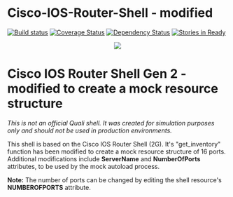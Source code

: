 # Cisco-IOS-Router-Shell - modified
[![Build status](https://travis-ci.org/QualiSystems/Cisco-IOS-Router-Shell-2G.svg?branch=dev)](https://travis-ci.org/QualiSystems/Cisco-IOS-Router-Shell-2G)
[![Coverage Status](https://coveralls.io/repos/github/QualiSystems/Cisco-IOS-Router-Shell-2G/badge.svg)](https://coveralls.io/github/QualiSystems/Cisco-IOS-Router-Shell-2G)
[![Dependency Status](https://dependencyci.com/github/QualiSystems/Cisco-IOS-Router-Shell-2G/badge)](https://dependencyci.com/github/QualiSystems/Cisco-IOS-Router-Shell-2G)
[![Stories in Ready](https://badge.waffle.io/QualiSystems/Cisco-IOS-Router-Shell-2G.svg?label=ready&title=Ready)](http://waffle.io/QualiSystems/Cisco-IOS-Router-Shell-2G)

<p align="center">
<img src="https://github.com/QualiSystems/devguide_source/raw/master/logo.png"></img>
</p>

# Cisco IOS Router Shell Gen 2 - modified to create a mock resource structure
*This is not an official Quali shell. It was created for simulation purposes only and should not be used in production environments.*

This shell is based on the Cisco IOS Router Shell (2G). It's "get_inventory" function has been modified to create a mock resource structure of 16 ports. Additional modifications include **ServerName** and **NumberOfPorts** attributes, to be used by the mock autoload process.

**Note:** The number of ports can be changed by editing the shell resource's **NUMBEROFPORTS** attribute.
